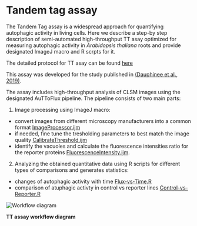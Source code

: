 # Tandem tag assay


The Tandem Tag assay is a widespread approach for quantifying autophagic activity in living cells. Here we describe a step-by step description of semi-automated high-throughput TT asay optimized for measuring autophagic activity in <i>Arabidopsis thaliana</i> roots and provide designated ImageJ macro and R scrpts for it.

The detailed protocol for TT asay can be found [here](https://github.com/jonasoh/AuTToFlux/blob/master/TT%20assay%20protocol/Dauphinee%20et%20al%202019.pdf)

This assay was developed for the study published in [(Dauphinee et al., 2019)](https://doi.org/10.1101/569327). 

The assay includes high-throughput analysis of CLSM images using the designated AuTToFlux pipeline. The pipeline consists of two main parts: 
1. Image processing using ImageJ macro:
 - convert images from different microscopy manufacturers into a common format  [ImageProcessor.ijm](https://github.com/jonasoh/AuTToFlux/blob/master/ImageJ%20macro/ImageProcessor.ijm)
 - if needed, fine tune the tresholding parameters to best match the image quality [CalibrateThreshold.ijm](https://github.com/jonasoh/AuTToFlux/blob/master/ImageJ%20macro/CalibrateThreshold.ijm)
 - identify the vacuoles and calculate the fluorescence intensities ratio for the reporter proteins  [FluorescenceIntensity.ijm](https://github.com/jonasoh/AuTToFlux/blob/master/ImageJ%20macro/FluorescenceIntensity.ijm).
 
2. Analyzing the obtained quantitative data using R scripts for different types of comparisons and generates statistics:
- changes of autophagic activity with time [Flux-vs-Time.R](https://github.com/jonasoh/AuTToFlux/blob/master/R%20scripts/Flux-vs-Time.R)
- comparison of atuphagic activty in control vs reporter lines [Control-vs-Reporter.R](https://github.com/jonasoh/AuTToFlux/blob/master/R%20scripts/Control-vs-Reporter.R)

![Workflow diagram](https://user-images.githubusercontent.com/6480370/54531906-c0c39800-4986-11e9-868f-4f0e9ecb9d00.png)

<b>TT assay workflow diagram </b>
